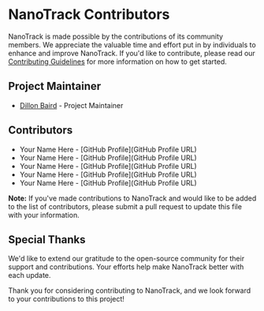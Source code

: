 # NanoTrack Contributors

NanoTrack is made possible by the contributions of its community members. We appreciate the valuable time and effort put in by individuals to enhance and improve NanoTrack. If you'd like to contribute, please read our [Contributing Guidelines](CONTRIBUTING.md) for more information on how to get started.

## Project Maintainer

- [Dillon Baird](https://github.com/dillonbaird) - Project Maintainer

## Contributors

- Your Name Here - [GitHub Profile](GitHub Profile URL)
- Your Name Here - [GitHub Profile](GitHub Profile URL)
- Your Name Here - [GitHub Profile](GitHub Profile URL)
- Your Name Here - [GitHub Profile](GitHub Profile URL)
- Your Name Here - [GitHub Profile](GitHub Profile URL)

**Note:** If you've made contributions to NanoTrack and would like to be added to the list of contributors, please submit a pull request to update this file with your information.

## Special Thanks

We'd like to extend our gratitude to the open-source community for their support and contributions. Your efforts help make NanoTrack better with each update.

Thank you for considering contributing to NanoTrack, and we look forward to your contributions to this project!

